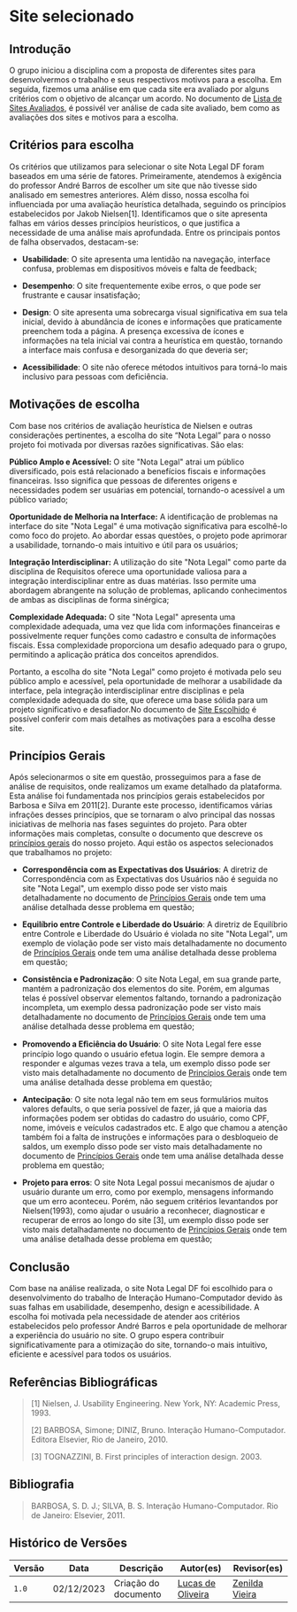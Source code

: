 # Site selecionado

## Introdução
   O grupo iniciou a disciplina com a proposta de diferentes sites para desenvolvermos o trabalho e seus respectivos motivos para a escolha. Em seguida, fizemos uma análise em que cada site era avaliado por alguns critérios com o objetivo de alcançar um acordo. No documento de [Lista de Sites Avaliados](https://github.com/Interacao-Humano-Computador/2023.2-NotaLegal/blob/main/docs/planejamento%20do%20projeto/lista-sites-avaliados.md), é possivél ver análise de cada site avaliado, bem como as avaliações dos sites e motivos para a escolha.
## Critérios para escolha

  Os critérios que utilizamos para selecionar o site Nota Legal DF foram baseados em uma série de fatores. Primeiramente, atendemos à exigência do professor André Barros de escolher um site que não tivesse sido analisado em semestres anteriores. Além disso, nossa escolha foi influenciada por uma avaliação heurística detalhada, seguindo os princípios estabelecidos por Jakob Nielsen[1]. Identificamos que o site apresenta falhas em vários desses princípios heurísticos, o que justifica a necessidade de uma análise mais aprofundada. Entre os principais pontos de falha observados, destacam-se:

- **Usabilidade**: O site apresenta uma lentidão na navegação, interface confusa, problemas em dispositivos móveis e falta de feedback;

- **Desempenho**: O site frequentemente exibe erros, o que pode ser frustrante e causar insatisfação;

- **Design**: O site apresenta uma sobrecarga visual significativa em sua tela inicial, devido à abundância de ícones e informações que praticamente preenchem toda a página. A presença excessiva de ícones e informações na tela inicial vai contra a heurística em questão, tornando a interface mais confusa e desorganizada do que deveria ser;

- **Acessibilidade**: O site não oferece métodos intuitivos para torná-lo mais inclusivo para pessoas com deficiência.

## Motivações de escolha

  Com base nos critérios de avaliação heurística de Nielsen e outras considerações pertinentes, a escolha do site “Nota Legal” para o nosso projeto foi motivada por diversas razões significativas. São elas:

**Público Amplo e Acessível:** O site "Nota Legal" atrai um público diversificado, pois está relacionado a benefícios fiscais e informações financeiras. Isso significa que pessoas de diferentes origens e necessidades podem ser usuárias em potencial, tornando-o acessível a um público variado;

**Oportunidade de Melhoria na Interface:** A identificação de problemas na interface do site "Nota Legal" é uma motivação significativa para escolhê-lo como foco do projeto. Ao abordar essas questões, o projeto pode aprimorar a usabilidade, tornando-o mais intuitivo e útil para os usuários;

**Integração Interdisciplinar:** A utilização do site "Nota Legal" como parte da disciplina de Requisitos oferece uma oportunidade valiosa para a integração interdisciplinar entre as duas matérias. Isso permite uma abordagem abrangente na solução de problemas, aplicando conhecimentos de ambas as disciplinas de forma sinérgica;

**Complexidade Adequada:** O site "Nota Legal" apresenta uma complexidade adequada, uma vez que lida com informações financeiras e possivelmente requer funções como cadastro e consulta de informações fiscais. Essa complexidade proporciona um desafio adequado para o grupo, permitindo a aplicação prática dos conceitos aprendidos.

  Portanto, a escolha do site "Nota Legal" como projeto é motivada pelo seu público amplo e acessível, pela oportunidade de melhorar a usabilidade da interface, pela integração interdisciplinar entre disciplinas e pela complexidade adequada do site, que oferece uma base sólida para um projeto significativo e desafiador.No documento de [Site Escolhido](https://github.com/Interacao-Humano-Computador/2023.2-NotaLegal/blob/main/docs/planejamento%20do%20projeto/site-escolhido.md) é possível conferir com mais detalhes as motivações para a escolha desse site.


## Princípios Gerais

  Após selecionarmos o site em questão, prosseguimos para a fase de análise de requisitos, onde realizamos um exame detalhado da plataforma. Esta análise foi fundamentada nos princípios gerais estabelecidos por Barbosa e Silva em 2011[2]. Durante este processo, identificamos várias infrações desses princípios, que se tornaram o alvo principal das nossas iniciativas de melhoria nas fases seguintes do projeto. Para obter informações mais completas, consulte o documento que descreve os [princípios gerais](https://github.com/Interacao-Humano-Computador/2023.2-NotaLegal/blob/main/docs/analise%20de%20requisitos%20II/principios-gerais.md) do nosso projeto. Aqui estão os aspectos selecionados que trabalhamos no projeto:

  - **Correspondência com as Expectativas dos Usuários**: A diretriz de Correspondência com as Expectativas dos Usuários não é seguida no site "Nota Legal", um exemplo disso pode ser visto mais detalhadamente no documento de [Princípios Gerais](https://github.com/Interacao-Humano-Computador/2023.2-NotaLegal/blob/main/docs/analise%20de%20requisitos%20II/principios-gerais.md#correspond%C3%AAncia-com-as-expectativas-dos-usu%C3%A1rios-1) onde tem uma análise detalhada desse problema em questão;

  - **Equilíbrio entre Controle e Liberdade do Usuário**: A diretriz de Equilíbrio entre Controle e Liberdade do Usuário é violada no site "Nota Legal", um exemplo de violação pode ser visto  mais detalhadamente no documento de [Princípios Gerais](https://github.com/Interacao-Humano-Computador/2023.2-NotaLegal/blob/main/docs/analise%20de%20requisitos%20II/principios-gerais.md#correspond%C3%AAncia-com-as-expectativas-dos-usu%C3%A1rios-1) onde tem uma análise detalhada desse problema em questão;

  - **Consistência e Padronização**: O site Nota Legal, em sua grande parte, mantém a padronização dos elementos do site. Porém, em algumas telas é possível observar elementos faltando, tornando a padronização incompleta, um exemplo dessa padronização pode ser visto mais detalhadamente no documento de [Princípios Gerais](https://github.com/Interacao-Humano-Computador/2023.2-NotaLegal/blob/main/docs/analise%20de%20requisitos%20II/principios-gerais.md#correspond%C3%AAncia-com-as-expectativas-dos-usu%C3%A1rios-1) onde tem uma análise detalhada desse problema em questão;
    
  - **Promovendo a Eﬁciência do Usuário**:  O site Nota Legal fere esse princípio logo quando o usuário efetua login. Ele sempre demora a responder e algumas vezes trava a tela, um exemplo disso pode ser visto mais detalhadamente no documento de [Princípios Gerais](https://github.com/Interacao-Humano-Computador/2023.2-NotaLegal/blob/main/docs/analise%20de%20requisitos%20II/principios-gerais.md#correspond%C3%AAncia-com-as-expectativas-dos-usu%C3%A1rios-1) onde tem uma análise detalhada desse problema em questão;
    
  - **Antecipação**: O site nota legal não tem em seus formulários muitos valores defaults, o que seria possível de fazer, já que a maioria das informações podem ser obtidas do cadastro do usuário, como CPF, nome, imóveis e veículos cadastrados etc. E algo que chamou a atenção também foi a falta de instruções e informações para o desbloqueio de saldos, um exemplo disso pode ser visto mais detalhadamente no documento de [Princípios Gerais](https://github.com/Interacao-Humano-Computador/2023.2-NotaLegal/blob/main/docs/analise%20de%20requisitos%20II/principios-gerais.md#correspond%C3%AAncia-com-as-expectativas-dos-usu%C3%A1rios-1) onde tem uma análise detalhada desse problema em questão;
    
  - **Projeto para erros**: O site Nota Legal possui mecanismos de ajudar o usuário durante um erro, como por exemplo, mensagens informando que um erro aconteceu. Porém, não seguem critérios levantandos por Nielsen(1993), como ajudar o usuário a reconhecer, diagnosticar e recuperar de erros ao longo do site [3],  um exemplo disso pode ser visto mais detalhadamente no documento de [Princípios Gerais](https://github.com/Interacao-Humano-Computador/2023.2-NotaLegal/blob/main/docs/analise%20de%20requisitos%20II/principios-gerais.md#correspond%C3%AAncia-com-as-expectativas-dos-usu%C3%A1rios-1) onde tem uma análise detalhada desse problema em questão;


## Conclusão

  Com base na análise realizada, o site Nota Legal DF foi escolhido para o desenvolvimento do trabalho de Interação Humano-Computador devido às suas falhas em usabilidade, desempenho, design e acessibilidade. A escolha foi motivada pela necessidade de atender aos critérios estabelecidos pelo professor André Barros e pela oportunidade de melhorar a experiência do usuário no site. O grupo espera contribuir significativamente para a otimização do site, tornando-o mais intuitivo, eficiente e acessível para todos os usuários.

## Referências Bibliográficas

> [1] Nielsen, J. Usability Engineering. New York, NY: Academic Press, 1993.
> 
> [2] BARBOSA, Simone; DINIZ, Bruno. Interação Humano-Computador. Editora Elsevier, Rio de Janeiro, 2010.
>
> [3] TOGNAZZINI, B. First principles of interaction design. 2003.
>
>


## Bibliografia

> BARBOSA, S. D. J.; SILVA, B. S. Interação Humano-Computador. Rio de Janeiro: Elsevier, 2011.
>

## Histórico de Versões

Versão  |   Data   | Descrição | Autor(es) | Revisor(es)
--------- | ------ | ------ | ---------- | ----------
 `1.0` | 02/12/2023 | Criação do documento | [Lucas de Oliveira]()| [Zenilda Vieira]()

